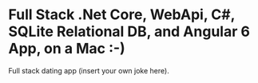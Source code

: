 # Full Stack .Net Core, WebApi, C#, SQLite Relational DB, and Angular 6 App, on a Mac :-)
Full stack dating app (insert your own joke here).
